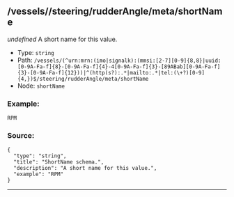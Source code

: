 ## /vessels/<RegExp>/steering/rudderAngle/meta/shortName

*undefined*
A short name for this value.

* Type: `string`
* Path: `/vessels/(^urn:mrn:(imo|signalk):(mmsi:[2-7][0-9]{8,8}|uuid:[0-9A-Fa-f]{8}-[0-9A-Fa-f]{4}-4[0-9A-Fa-f]{3}-[89ABab][0-9A-Fa-f]{3}-[0-9A-Fa-f]{12}))|^(http(s?):.*|mailto:.*|tel:(\+?)[0-9]{4,})$/steering/rudderAngle/meta/shortName`
* Node: `shortName`

### Example:
```
RPM
```

### Source:
```
{
  "type": "string",
  "title": "ShortName schema.",
  "description": "A short name for this value.",
  "example": "RPM"
}
```

---
